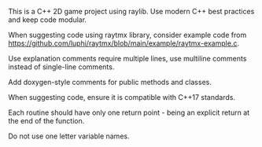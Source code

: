 <!-- Use this file to provide workspace-specific custom instructions to Copilot. For more details, visit https://code.visualstudio.com/docs/copilot/copilot-customization#_use-a-githubcopilotinstructionsmd-file -->

This is a C++ 2D game project using raylib. Use modern C++ best practices and keep code modular.

When suggesting code using raytmx library, consider example code from https://github.com/luphi/raytmx/blob/main/example/raytmx-example.c.

Use explanation comments require multiple lines, use multiline comments instead of single-line comments.

Add doxygen-style comments for public methods and classes.

When suggesting code, ensure it is compatible with C++17 standards.

Each routine should have only one return point - being an explicit return at the end of the function.

Do not use one letter variable names.
